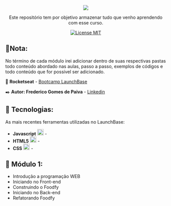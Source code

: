 <p align="center">
  <img src="https://camo.githubusercontent.com/268b1344409fac98c4eeda520482b6910c4ddcba/68747470733a2f2f73746f726167652e676f6f676c65617069732e636f6d2f676f6c64656e2d77696e642f626f6f7463616d702d6c61756e6368626173652f6c6f676f2e706e67">
</p>

<p align="center"> Este repositório tem por objetivo armazenar tudo que venho aprendendo com esse curso.</p> 

<p align="center"> 
  <a href="https://opensource.org/licenses/MIT"> 
    <img src="https://img.shields.io/badge/License-MIT-blue.svg" alt="License MIT"> 
  </a> 
</p>  

## 📝Nota:
No término de cada módulo irei adicionar dentro de suas respectivas pastas todo conteúdo abordado nas aulas, passo a passo, exemplos de códigos e todo conteúdo que for possível ser adicionado.

:rocket: **Rocketseat** - [Bootcamp LaunchBase](https://rocketseat.com.br/)

:black_nib: **Autor: Frederico Gomes de Paiva** - [Linkedin](https://https://www.linkedin.com/in/frederico-paiva-31a5aa17a/)

## :floppy_disk: Tecnologias: 
[//]: # (Add the features of your project here:) 
As mais recentes ferramentas utilizadas no LaunchBase: 

- **Javascript** <img  width="20" height="20"  src="https://gitconnected.com/public/images/tutorials/svg/javascript.svg"> - 
- **HTML5** <img  width="20" height="20"  src="https://upload.wikimedia.org/wikipedia/commons/thumb/6/61/HTML5_logo_and_wordmark.svg/200px-HTML5_logo_and_wordmark.svg.png"> - 
- **CSS** <img  width="20" height="20"  src="https://flanp.com/images/css.png"> - 

## :open_file_folder:  Módulo 1:
- Introdução a programação WEB
- Iniciando no Front-end
- Construindo o Foodfy
- Iniciando no Back-end
- Refatorando Foodfy
